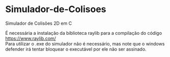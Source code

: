 # Simulador-de-Colisoes
Simulador de Colisões 2D em C

É necessária a instalação da biblioteca raylib para a compilação do código
https://www.raylib.com/ \
Para utilizar o .exe do simulador não é necessário, mas note que o windows defender irá tentar bloquear o executável por ele não ser assinado.
